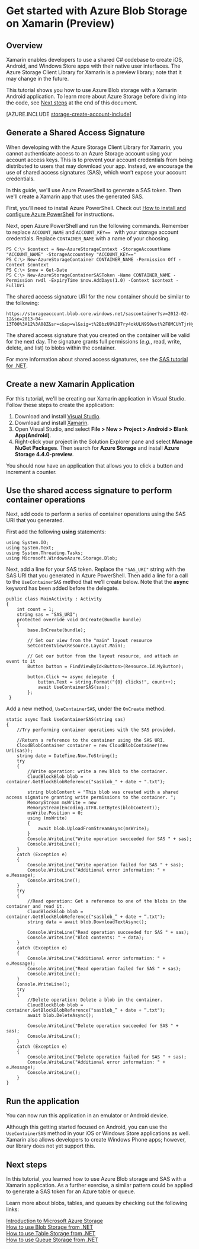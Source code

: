 <properties 
	pageTitle="Get started with Azure Blob Storage on Xamarin | Microsoft Azure" 
	description="The Azure Storage Client Library for Xamarin preview enables developers to create iOS, Android, and Windows Store apps with their native user interfaces. This tutorial shows how to use Xamarin to create an Android application that uses Azure Blob storage." 
	services="storage" 
	documentationCenter="xamarin" 
	authors="tamram" 
	manager="carolz" 
	editor=""/>

<tags 
	ms.service="storage" 
	ms.workload="storage" 
	ms.tgt_pltfrm="na" 
	ms.devlang="na" 
	ms.topic="article" 
	ms.date="06/10/2015" 
	ms.author="tamram"/>

# Get started with Azure Blob Storage on Xamarin (Preview)

## Overview

Xamarin enables developers to use a shared C# codebase to create iOS, Android, and Windows Store apps with their native user interfaces. The Azure Storage Client Library for Xamarin is a preview library; note that it may change in the future.

This tutorial shows you how to use Azure Blob storage with a Xamarin Android application. To learn more about Azure Storage before diving into the code, see [Next steps](#next-steps) at the end of this document.

[AZURE.INCLUDE [storage-create-account-include](../includes/storage-create-account-include.md)]

## Generate a Shared Access Signature

When developing with the Azure Storage Client Library for Xamarin, you cannot authenticate access to an Azure Storage account using your account access keys. This is to prevent your account credentials from being distributed to users that may download your app. Instead, we encourage the use of shared access signatures (SAS), which won’t expose your account credentials.

In this guide, we'll use Azure PowerShell to generate a SAS token. Then we'll create a Xamarin app that uses the generated SAS.

First, you’ll need to install Azure PowerShell. Check out [How to install and configure Azure PowerShell](powershell-install-configure.md#Install) for instructions.

Next, open Azure PowerShell and run the following commands. Remember to replace `ACCOUNT_NAME` and `ACCOUNT_KEY== ` with your storage account credentials. Replace `CONTAINER_NAME` with a name of your choosing.

    PS C:\> $context = New-AzureStorageContext -StorageAccountName "ACCOUNT_NAME" -StorageAccountKey "ACCOUNT_KEY=="
	PS C:\> New-AzureStorageContainer CONTAINER_NAME -Permission Off -Context $context
	PS C:\> $now = Get-Date
	PS C:\> New-AzureStorageContainerSASToken -Name CONTAINER_NAME -Permission rwdl -ExpiryTime $now.AddDays(1.0) -Context $context -FullUri

The shared access signature URI for the new container should be similar to the following:

	https://storageaccount.blob.core.windows.net/sascontainer?sv=2012-02-12&se=2013-04-13T00%3A12%3A08Z&sr=c&sp=wl&sig=t%2BbzU9%2B7ry4okULN9S0wst%2F8MCUhTjrHyV9rDNLSe8g%3Dsss

The shared access signature that you created on the container will be valid for the next day. The signature grants full permissions (*e.g.*, read, write, delete, and list) to blobs within the container.

For more information about shared access signatures, see the [SAS tutorial for .NET](storage-dotnet-shared-access-signature-part-2.md).

## Create a new Xamarin Application

For this tutorial, we'll be creating our Xamarin application in Visual Studio. Follow these steps to create the application:

1. Download and install [Visual Studio](https://www.visualstudio.com/).
2. Download and install [Xamarin](http://xamarin.com/platform).
3. Open Visual Studio, and select **File > New > Project > Android > Blank App(Android)**.
4. Right-click your project in the Solution Explorer pane and select **Manage NuGet Packages**. Then search for **Azure Storage** and install **Azure Storage 4.4.0-preview**.

You should now have an application that allows you to click a button and increment a counter.

## Use the shared access signature to perform container operations

Next, add code to perform a series of container operations using the SAS URI that you generated.

First add the following **using** statements:

	using System.IO;
	using System.Text;
	using System.Threading.Tasks;
	using Microsoft.WindowsAzure.Storage.Blob;


Next, add a line for your SAS token. Replace the `"SAS_URI"` string with the SAS URI that you generated in Azure PowerShell. Then add a line for a call to the `UseContainerSAS` method that we’ll create below. Note that the **async** keyword has been added before the delegate.


	public class MainActivity : Activity
	{
    	int count = 1;
    	string sas = "SAS_URI";
    	protected override void OnCreate(Bundle bundle)
    	{
        	base.OnCreate(bundle);

        	// Set our view from the "main" layout resource
        	SetContentView(Resource.Layout.Main);

        	// Get our button from the layout resource, and attach an event to it
        	Button button = FindViewById<Button>(Resource.Id.MyButton);

        	button.Click += async delegate	{
             	button.Text = string.Format("{0} clicks!", count++);
             	await UseContainerSAS(sas);
         	};
     }

Add a new method, `UseContainerSAS`, under the `OnCreate` method.

	static async Task UseContainerSAS(string sas)
	{
    	//Try performing container operations with the SAS provided.

    	//Return a reference to the container using the SAS URI.
    	CloudBlobContainer container = new CloudBlobContainer(new Uri(sas));
    	string date = DateTime.Now.ToString();
    	try
    	{
        	//Write operation: write a new blob to the container.
        	CloudBlockBlob blob = container.GetBlockBlobReference("sasblob_" + date + ".txt");

        	string blobContent = "This blob was created with a shared access signature granting write permissions to the container. ";
        	MemoryStream msWrite = new
        	MemoryStream(Encoding.UTF8.GetBytes(blobContent));
        	msWrite.Position = 0;
        	using (msWrite)
         	{
             	await blob.UploadFromStreamAsync(msWrite);
         	}
         	Console.WriteLine("Write operation succeeded for SAS " + sas);
         	Console.WriteLine();
     	}
     	catch (Exception e)
     	{
        	Console.WriteLine("Write operation failed for SAS " + sas);
        	Console.WriteLine("Additional error information: " + e.Message);
        	Console.WriteLine();
     	}
     	try
     	{
        	//Read operation: Get a reference to one of the blobs in the container and read it.
        	CloudBlockBlob blob = container.GetBlockBlobReference("sasblob_” + date + “.txt");
        	string data = await blob.DownloadTextAsync();

        	Console.WriteLine("Read operation succeeded for SAS " + sas);
        	Console.WriteLine("Blob contents: " + data);
     	}
     	catch (Exception e)
     	{
        	Console.WriteLine("Additional error information: " + e.Message);
       		Console.WriteLine("Read operation failed for SAS " + sas);
        	Console.WriteLine();
     	}
     	Console.WriteLine();
     	try
     	{
        	//Delete operation: Delete a blob in the container.
         	CloudBlockBlob blob = container.GetBlockBlobReference("sasblob_” + date + “.txt");
         	await blob.DeleteAsync();

         	Console.WriteLine("Delete operation succeeded for SAS " + sas);
         	Console.WriteLine();
     	}
     	catch (Exception e)
     	{
        	Console.WriteLine("Delete operation failed for SAS " + sas);
        	Console.WriteLine("Additional error information: " + e.Message);
        	Console.WriteLine();
     	}
	}

## Run the application

You can now run this application in an emulator or Android device.

Although this getting started focused on Android, you can use the `UseContainerSAS` method in your iOS or Windows Store applications as well. Xamarin also allows developers to create Windows Phone apps; however, our library does not yet support this.

## Next steps

In this tutorial, you learned how to use Azure Blob storage and SAS with a Xamarin application. As a further exercise, a similar pattern could be applied to generate a SAS token for an Azure table or queue.

Learn more about blobs, tables, and queues by checking out the following links:

[Introduction to Microsoft Azure Storage](storage-introduction.md)  
[How to use Blob Storage from .NET](storage-dotnet-how-to-use-blobs.md)  
[How to use Table Storage from .NET](storage-dotnet-how-to-use-tables.md)  
[How to use Queue Storage from .NET](storage-dotnet-how-to-use-queues.md)
